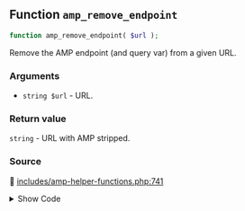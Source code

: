 ## Function `amp_remove_endpoint`

```php
function amp_remove_endpoint( $url );
```

Remove the AMP endpoint (and query var) from a given URL.

### Arguments

* `string $url` - URL.

### Return value

`string` - URL with AMP stripped.

### Source

:link: [includes/amp-helper-functions.php:741](../../includes/amp-helper-functions.php#L741-L750)

<details>
<summary>Show Code</summary>

```php
function amp_remove_endpoint( $url ) {

	// Strip endpoint.
	$url = preg_replace( ':/' . preg_quote( amp_get_slug(), ':' ) . '(?=/?(\?|#|$)):', '', $url );

	// Strip query var.
	$url = remove_query_arg( amp_get_slug(), $url );

	return $url;
}
```

</details>
